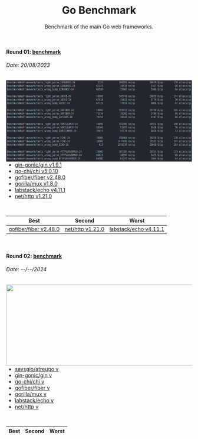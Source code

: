 <h1 align="center">
    Go Benchmark
</h1>

<p align="center">Benchmark of the main Go web frameworks.</p>

&nbsp;

#### Round 01: [benchmark](./round01)

###### Date: 20/08/2023

<img align="right" src="round01/screenshot/bench.png" width="600" height="220" />

- [gin-gonic/gin v1.9.1](https://github.com/gin-gonic/gin/tree/v1.9.1)
- [go-chi/chi v5.0.10](https://github.com/go-chi/chi/tree/v5.0.10)
- [gofiber/fiber v2.48.0](https://github.com/gofiber/fiber/tree/v2.48.0)
- [gorilla/mux v1.8.0](https://github.com/gorilla/mux/tree/v1.8.0)
- [labstack/echo v4.11.1](https://github.com/labstack/echo/tree/v4.11.1)
- [net/http v1.21.0](https://pkg.go.dev/net/http)

&nbsp;

| Best                                                                   | Second                                          | Worst                                                                  |
| ---------------------------------------------------------------------- | ----------------------------------------------- | ---------------------------------------------------------------------- |
| [gofiber/fiber v2.48.0](https://github.com/gofiber/fiber/tree/v2.48.0) | [net/http v1.21.0](https://pkg.go.dev/net/http) | [labstack/echo v4.11.1](https://github.com/labstack/echo/tree/v4.11.1) |

&nbsp;

#### Round 02: [benchmark](./round02)

###### Date: --/--/2024

<img align="right" src="round02/screenshot/bench.png" width="600" height="220" />

- [savsgio/atreugo v](https://github.com/savsgio/atreugo)
- [gin-gonic/gin v](https://github.com/gin-gonic/gin)
- [go-chi/chi v](https://github.com/go-chi/chi)
- [gofiber/fiber v](https://github.com/gofiber/fiber)
- [gorilla/mux v](https://github.com/gorilla/mux)
- [labstack/echo v](https://github.com/labstack/echo)
- [net/http v](https://pkg.go.dev/net/http)

&nbsp;

| Best | Second | Worst |
| ---- | ------ | ----- |
